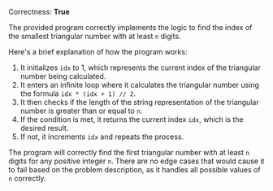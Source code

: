 Correctness: **True**

The provided program correctly implements the logic to find the index of the smallest triangular number with at least `n` digits. 

Here's a brief explanation of how the program works:
1. It initializes `idx` to 1, which represents the current index of the triangular number being calculated.
2. It enters an infinite loop where it calculates the triangular number using the formula `idx * (idx + 1) // 2`.
3. It then checks if the length of the string representation of the triangular number is greater than or equal to `n`.
4. If the condition is met, it returns the current index `idx`, which is the desired result.
5. If not, it increments `idx` and repeats the process.

The program will correctly find the first triangular number with at least `n` digits for any positive integer `n`. There are no edge cases that would cause it to fail based on the problem description, as it handles all possible values of `n` correctly.